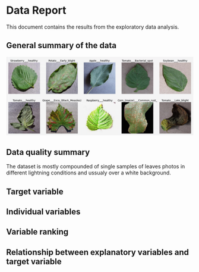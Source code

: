 # Data Report

This document contains the results from the exploratory data analysis.

## General summary of the data


![image showing a sample of the dataset 1](docs/data/dataset1_Sample.png "Dataset1 Sample")

## Data quality summary

The dataset is mostly compounded of single samples of leaves photos in different lightning conditions and ussualy over a white background.

## Target variable



## Individual variables



## Variable ranking



## Relationship between explanatory variables and target variable

